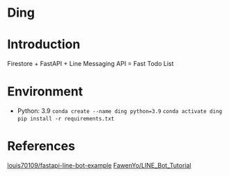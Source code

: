 Ding
====
# Introduction
Firestore + FastAPI + Line Messaging API =  Fast Todo List



# Environment
- Python: 3.9
``` conda create --name ding python=3.9 ```
``` conda activate ding ```
``` pip install -r requirements.txt ```



# References
 [louis70109/fastapi-line-bot-example](https://github.com/louis70109/fastapi-line-bot-example)
 [FawenYo/LINE_Bot_Tutorial](https://github.com/FawenYo/LINE_Bot_Tutorial.git)